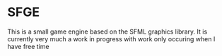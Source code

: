 # SFGE
This is a small game engine based on the SFML graphics library. It is currently very much a work in progress
with work only occuring when I have free time
